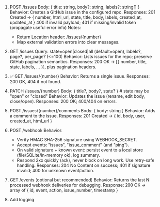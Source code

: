 1) POST /issues
   Body: { title: string, body?: string, labels?: string[] }
   Behavior: Creates a GitHub issue in the configured repo.
   Responses:
     201 Created → { number, html_url, state, title, body, labels, created_at, updated_at }
     400 if invalid payload; 401 if missing/invalid token (propagate useful error info)
   Notes:
     - Return Location header: /issues/{number}
     - Map external validation errors into clear messages.

2) GET /issues
   Query: state=open|closed|all (default=open), labels?, page?, per_page? (<=100)
   Behavior: Lists issues for the repo; preserve GitHub pagination semantics.
   Responses:
     200 OK → [{ number, title, state, labels, ... }], plus pagination headers.

3) ✅ GET /issues/{number}
   Behavior: Returns a single issue.
   Responses: 200 OK, 404 if not found.

4) PATCH /issues/{number}
   Body: { title?, body?, state? }   # state may be "open" or "closed"
   Behavior: Updates the issue (rename, edit body, close/open).
   Responses: 200 OK; 400/404 on errors.

5) POST /issues/{number}/comments
   Body: { body: string }
   Behavior: Adds a comment to the issue.
   Responses: 201 Created → { id, body, user, created_at, html_url }

6) POST /webhook
   Behavior:
     - Verify HMAC SHA-256 signature using WEBHOOK_SECRET.
     - Accept events: "issues", "issue_comment" (and "ping").
     - On valid signature + known event: persist event to a local store (file/SQLite/in-memory ok), log summary.
     - Respond 2xx quickly (ack), never block on long work. Use retry-safe handling.
   Responses:
     204 No Content on success; 401 if signature invalid; 400 for unknown event/action.

7) GET /events (optional but recommended)
   Behavior: Returns the last N processed webhook deliveries for debugging.
   Response: 200 OK → array of { id, event, action, issue_number, timestamp }

8) Add logging